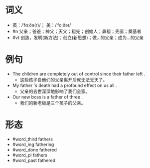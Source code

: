 # 词义
- 英：/ˈfɑːðə(r)/； 美：/ˈfɑːðər/
- #n 父亲；爸爸；神父；天父；祖先；创始人；鼻祖；先驱；奠基者
- #vt 创造，发明(新方法)；创立(新思想)；做…的父亲；成为…的父亲
# 例句
- The children are completely out of control since their father left .
	- 这些孩子自他们的父亲离开后就无法无天了。
- My father 's death had a profound effect on us all .
	- 父亲的去世深深地影响了我们全家。
- Our new boss is a father of three .
	- 我们的新老板是三个孩子的父亲。
# 形态
- #word_third fathers
- #word_ing fathering
- #word_done fathered
- #word_pl fathers
- #word_past fathered
